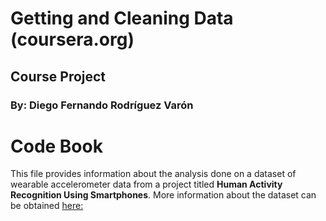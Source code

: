 # Getting and Cleaning Data (coursera.org) 
## Course Project 
### By: Diego Fernando Rodríguez Varón

# Code Book

This file provides information about the analysis done on a dataset of wearable 
accelerometer data from a project titled __Human Activity Recognition Using 
Smartphones__. More information about the dataset can be obtained [here:](http://archive.ics.uci.edu/ml/datasets/Human+Activity+Recognition+Using+Smartphones)